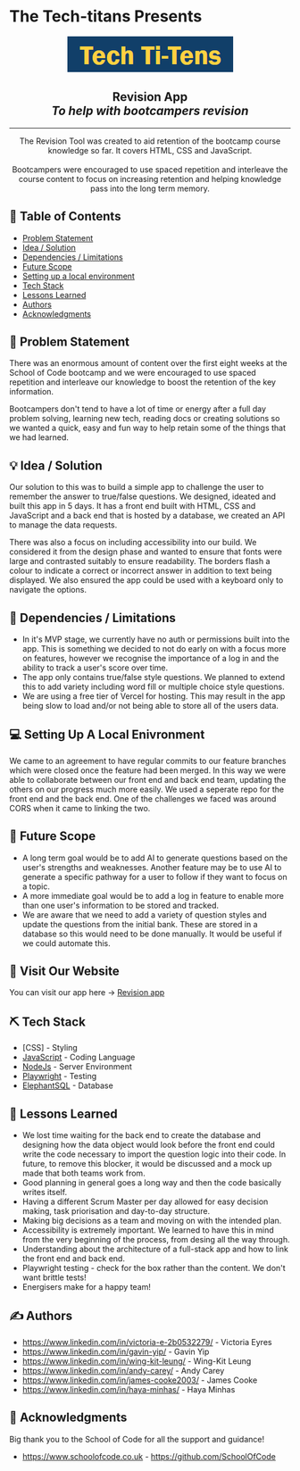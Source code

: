 # The Tech-titans Presents

<center>
<img src="image.png" alt="tech-titan logo">
</center>

<h2 align="center"> Revision App <br> <i>To help with bootcampers revision</i></h2>

---

<p align="center"> 
The Revision Tool was created to aid retention of the bootcamp course knowledge so far. It covers HTML, CSS and JavaScript.
    <br> 
    <br>
Bootcampers were encouraged to use spaced repetition and interleave the course content to focus on increasing retention and helping knowledge pass into the long term memory. 
    
</p>

## 📝 Table of Contents

- [Problem Statement](#problem_statement)
- [Idea / Solution](#idea)
- [Dependencies / Limitations](#limitations)
- [Future Scope](#future_scope)
- [Setting up a local environment](#getting_started)
- [Tech Stack](#tech_stack)
- [Lessons Learned](#lessons_learned)
- [Authors](#authors)
- [Acknowledgments](#acknowledgments)

## 🧐 Problem Statement <a name = "problem_statement"></a>

There was an enormous amount of content over the first eight weeks at the School of Code bootcamp and we were encouraged to use spaced repetition and interleave our knowledge to boost the retention of the key information. 

Bootcampers don't tend to have a lot of time or energy after a full day problem solving, learning new tech, reading docs or creating solutions so we wanted a quick, easy and fun way to help retain some of the things that we had learned. 

## 💡 Idea / Solution <a name = "idea"></a>

Our solution to this was to build a simple app to challenge the user to remember the answer to true/false questions. We designed, ideated and built this app in 5 days. It has a front end built with HTML, CSS and JavaScript and a back end that is hosted by a database, we created an API to manage the data requests. 

There was also a focus on including accessibility into our build. We considered it from the design phase and wanted to ensure that fonts were large and contrasted suitably to ensure readability. The borders flash a colour to indicate a correct or incorrect answer in addition to text being displayed. We also ensured the app could be used with a keyboard only to navigate the options.

## 🛑 Dependencies / Limitations <a name = "limitations"></a>

- In it's MVP stage, we currently have no auth or permissions built into the app. This is something we decided to not do early on with a focus more on features, however we recognise the importance of a log in and the ability to track a user's score over time.
- The app only contains true/false style questions. We planned to extend this to add variety including word fill or multiple choice style questions.
- We are using a free tier of Vercel for hosting. This may result in the app being slow to load and/or not being able to store all of the users data.

## 💻 Setting Up A Local Enivronment <a name = "getting_started"></a>

We came to an agreement to have regular commits to our feature branches which were closed once the feature had been merged. In this way we were able to collaborate between our front end and back end team, updating the others on our progress much more easily. We used a seperate repo for the front end and the back end. One of the challenges we faced was around CORS when it came to linking the two.

## 🚀 Future Scope <a name = "future_scope"></a>

-  A long term goal would be to add AI to generate questions based on the user's strengths and weaknesses. Another feature may be to use AI to generate a specific pathway for a user to follow if they want to focus on a topic.
- A more immediate goal would be to add a log in feature to enable more than one user's information to be stored and tracked.
- We are aware that we need to add a variety of question styles and update the questions from the initial bank. These are stored in a database so this would need to be done manually. It would be useful if we could automate this.

 
## 🏁 Visit Our Website <a name = "vist_our_website"></a>

You can visit our app here -> <a href="https://bc15-w8-project-front-end-tech-ti-tens-mu.vercel.app/">Revision app</a>

## ⛏️ Tech Stack <a name = "tech_stack"></a>

- [CSS] - Styling
- [JavaScript](https://www.javascript.com/) - Coding Language
- [NodeJs](https://nodejs.org/en/) - Server Environment
- [Playwright](https://playwright.dev/) - Testing
- [ElephantSQL](https://https://customer.elephantsql.com/) - Database

## 🏫 Lessons Learned <a name = "lessons_learned"></a>

- We lost time waiting for the back end to create the database and designing how the data object would look before the front end could write the code necessary to import the question logic into their code. In future, to remove this blocker, it would be discussed and a mock up made that both teams work from.
- Good planning in general goes a long way and then the code basically writes itself.
- Having a different Scrum Master per day allowed for easy decision making, task priorisation and day-to-day structure.
- Making big decisions as a team and moving on with the intended plan.
- Accessibility is extremely important. We learned to have this in mind from the very beginning of the process, from desing all the way through.
- Understanding about the architecture of a full-stack app and how to link the front end and back end.
- Playwright testing - check for the box rather than the content. We don't want brittle tests!
- Energisers make for a happy team! 

## ✍️ Authors <a name = "authors"></a>

- https://www.linkedin.com/in/victoria-e-2b0532279/ - Victoria Eyres
- https://www.linkedin.com/in/gavin-yip/ - Gavin Yip
- https://www.linkedin.com/in/wing-kit-leung/ - Wing-Kit Leung
- https://www.linkedin.com/in/andy-carey/ - Andy Carey
- https://www.linkedin.com/in/james-cooke2003/ - James Cooke
- https://www.linkedin.com/in/haya-minhas/ - Haya Minhas


## 🎉 Acknowledgments <a name = "acknowledgments"></a>

Big thank you to the School of Code for all the support and guidance!

- https://www.schoolofcode.co.uk - https://github.com/SchoolOfCode

